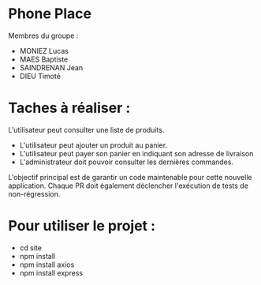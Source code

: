 # Phone Place
Membres du groupe :

- MONIEZ Lucas
- MAES Baptiste
- SAINDRENAN Jean
- DIEU Timoté

# Taches à réaliser :

L'utilisateur peut consulter une liste de produits.
- L'utilisateur peut ajouter un produit au panier.
- L'utilisateur peut payer son panier en indiquant son adresse de livraison
- L'administrateur doit pouvoir consulter les dernières commandes.

L'objectif principal est de garantir un code maintenable pour cette nouvelle application. Chaque
PR doit également déclencher l'exécution de tests de non-régression.

# Pour utiliser le projet :

- cd site
- npm install
- npm install axios
- npm install express
